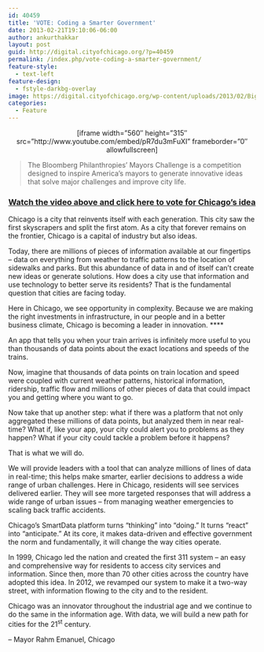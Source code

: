 ```yaml
---
id: 40459
title: 'VOTE: Coding a Smarter Government'
date: 2013-02-21T19:10:06-06:00
author: ankurthakkar
layout: post
guid: http://digital.cityofchicago.org/?p=40459
permalink: /index.php/vote-coding-a-smarter-government/
feature-style:
  - text-left
feature-design:
  - fstyle-darkbg-overlay
image: https://digital.cityofchicago.org/wp-content/uploads/2013/02/BigData.png
categories:
  - Feature
---
```

<p style="text-align: center;">
  [iframe width=&#8221;560&#8243; height=&#8221;315&#8243; src=&#8221;http://www.youtube.com/embed/pR7du3mFuXI&#8221; frameborder=&#8221;0&#8243; allowfullscreen]
</p>

> The Bloomberg Philanthropies’ Mayors Challenge is a competition designed to inspire America’s mayors to generate innovative ideas that solve major challenges and improve city life.

<h3 style="text-align: center;">
  <a title="Mayors Challenge" href="http://www.huffingtonpost.com/2013/02/19/vote-mayors-challenge-fan_n_2716857.html">Watch the video above and click here to vote for Chicago&#8217;s idea</a>
</h3>

Chicago is a city that reinvents itself with each generation. This city saw the first skyscrapers and split the first atom. As a city that forever remains on the frontier, Chicago is a capital of industry but also ideas.

Today, there are millions of pieces of information available at our fingertips – data on everything from weather to traffic patterns to the location of sidewalks and parks. But this abundance of data in and of itself can’t create new ideas or generate solutions. How does a city use that information and use technology to better serve its residents? That is the fundamental question that cities are facing today.

Here in Chicago, we see opportunity in complexity. Because we are making the right investments in infrastructure, in our people and in a better business climate, Chicago is becoming a leader in innovation. ****

An app that tells you when your train arrives is infinitely more useful to you than thousands of data points about the exact locations and speeds of the trains.

Now, imagine that thousands of data points on train location and speed were coupled with current weather patterns, historical information, ridership, traffic flow and millions of other pieces of data that could impact you and getting where you want to go.

Now take that up another step: what if there was a platform that not only aggregated these millions of data points, but analyzed them in near real-time? What if, like your app, your city could alert you to problems as they happen? What if your city could tackle a problem before it happens?

That is what we will do.

We will provide leaders with a tool that can analyze millions of lines of data in real-time; this helps make smarter, earlier decisions to address a wide range of urban challenges. Here in Chicago, residents will see services delivered earlier. They will see more targeted responses that will address a wide range of urban issues – from managing weather emergencies to scaling back traffic accidents.

Chicago’s SmartData platform turns “thinking” into “doing.” It turns “react” into “anticipate.” At its core, it makes data-driven and effective government the norm and fundamentally, it will change the way cities operate.

In 1999, Chicago led the nation and created the first 311 system &#8211; an easy and comprehensive way for residents to access city services and information. Since then, more than 70 other cities across the country have adopted this idea. In 2012, we revamped our system to make it a two-way street, with information flowing to the city and to the resident.

Chicago was an innovator throughout the industrial age and we continue to do the same in the information age. With data, we will build a new path for cities for the 21<sup>st</sup> century.

&#8211; Mayor Rahm Emanuel, Chicago
